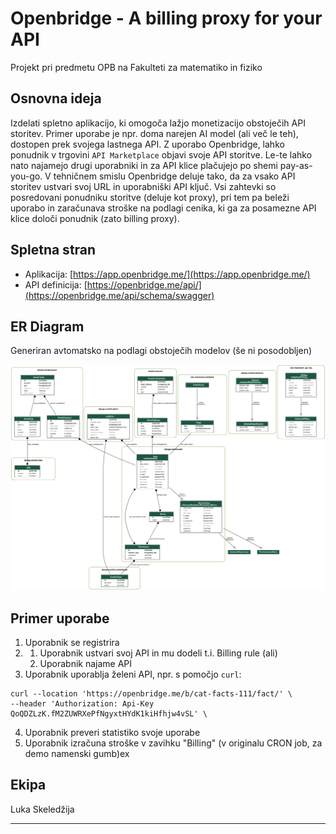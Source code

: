 # Openbridge - A billing proxy for your API
 Projekt pri predmetu OPB na Fakulteti za matematiko in fiziko

 ## Osnovna ideja
 Izdelati spletno aplikacijo, ki omogoča lažjo monetizacijo obstoječih API storitev. Primer uporabe je npr. doma narejen AI model (ali več le teh), dostopen prek svojega lastnega API. Z uporabo Openbridge, lahko ponudnik v trgovini `API Marketplace` objavi svoje API storitve. Le-te lahko nato najamejo drugi uporabniki in za API klice plačujejo po shemi pay-as-you-go. V tehničnem smislu Openbridge deluje tako, da za vsako API storitev ustvari svoj URL in uporabniški API ključ. Vsi zahtevki so posredovani ponudniku storitve (deluje kot proxy), pri tem pa beleži uporabo in zaračunava stroške na podlagi cenika, ki ga za posamezne API klice določi ponudnik (zato billing proxy).  

 ## Spletna stran
- Aplikacija: [https://app.openbridge.me/](https://app.openbridge.me/)
- API definicija: [https://openbridge.me/api/](https://openbridge.me/api/schema/swagger)

 ## ER Diagram
 Generiran avtomatsko na podlagi obstoječih modelov (še ni posodobljen)
 
 ![ER](https://raw.githubusercontent.com/lukaske/openbridge/main/openbridge/ERD.png)

## Primer uporabe
1. Uporabnik se registrira
2. 1. Uporabnik ustvari svoj API in mu dodeli t.i. Billing rule (ali)
   2. Uporabnik najame API
3. Uporabnik uporablja želeni API, npr. s pomočjo `curl`: 

```commandline
curl --location 'https://openbridge.me/b/cat-facts-111/fact/' \
--header 'Authorization: Api-Key QoQDZLzK.fM2ZUWRXePfNgyxtHYdK1kiHfhjw4vSL' \
```
4. Uporabnik preveri statistiko svoje uporabe
5. Uporabnik izračuna stroške v zavihku "Billing" (v originalu CRON job, za demo namenski gumb)ex

 ## Ekipa
 Luka Skeledžija

 ---
